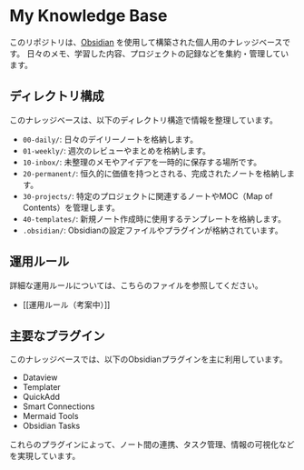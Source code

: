 # My Knowledge Base

このリポジトリは、[Obsidian](https://obsidian.md/) を使用して構築された個人用のナレッジベースです。
日々のメモ、学習した内容、プロジェクトの記録などを集約・管理しています。

## ディレクトリ構成

このナレッジベースは、以下のディレクトリ構造で情報を整理しています。

- `00-daily/`: 日々のデイリーノートを格納します。
- `01-weekly/`: 週次のレビューやまとめを格納します。
- `10-inbox/`: 未整理のメモやアイデアを一時的に保存する場所です。
- `20-permanent/`: 恒久的に価値を持つとされる、完成されたノートを格納します。
- `30-projects/`: 特定のプロジェクトに関連するノートやMOC（Map of Contents）を管理します。
- `40-templates/`: 新規ノート作成時に使用するテンプレートを格納します。
- `.obsidian/`: Obsidianの設定ファイルやプラグインが格納されています。

## 運用ルール

詳細な運用ルールについては、こちらのファイルを参照してください。
- [[運用ルール（考案中）]]

## 主要なプラグイン

このナレッジベースでは、以下のObsidianプラグインを主に利用しています。

- Dataview
- Templater
- QuickAdd
- Smart Connections
- Mermaid Tools
- Obsidian Tasks

これらのプラグインによって、ノート間の連携、タスク管理、情報の可視化などを実現しています。